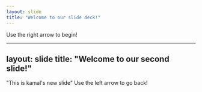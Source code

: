 ```yaml
---
layout: slide
title: "Welcome to our slide deck!"
---
```


Use the right arrow to begin!

---
layout: slide
title: "Welcome to our second slide!"
---
"This is kamal's new slide"
Use the left arrow to go back!
